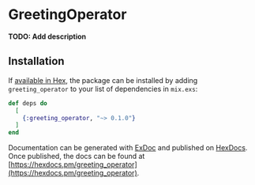 # GreetingOperator

**TODO: Add description**

## Installation

If [available in Hex](https://hex.pm/docs/publish), the package can be installed
by adding `greeting_operator` to your list of dependencies in `mix.exs`:

```elixir
def deps do
  [
    {:greeting_operator, "~> 0.1.0"}
  ]
end
```

Documentation can be generated with [ExDoc](https://github.com/elixir-lang/ex_doc)
and published on [HexDocs](https://hexdocs.pm). Once published, the docs can
be found at [https://hexdocs.pm/greeting_operator](https://hexdocs.pm/greeting_operator).

